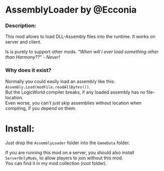 # AssemblyLoader by @Ecconia

### Description:

This mod allows to load DLL-Assembly files into the runtime. It works on server and client.

Is is purely to support other mods. *"When will I ever load something other than Harmony??" - Never!*

### Why does it exist?

Normally you could easily load an assembly like this: `Assembly.Load(modFile.readAllBytes())`.\
But the LogicWorld compiler breaks, if any loaded assembly has no file-location.\
Even worse, you can't just skip assemblies without location when compiling, if you depend on them.

# Install:

Just drop the `AssemblyLoader` folder into the `GameData` folder.

If you are running this mod on a server, you should also install `ServerOnlyMods`, to allow players to join without this mod.\
You can find it in my mod collection (root folder).
